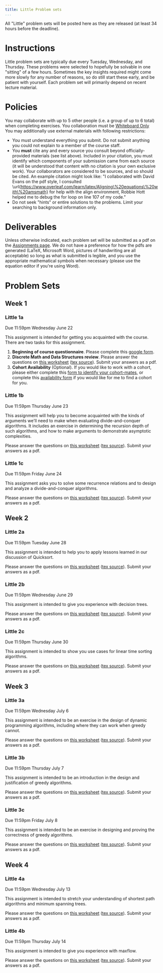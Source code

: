 ```yaml
---
title: Little Problem sets
...
```


All "Little" problem sets will be posted here as they are released (at least 34 hours before the deadline).

# Instructions

Little problem sets are typically due every Tuesday, Wednesday, and Thursday. These problems were selected to hopefully be solvable in one "sitting" of a few hours. Sometimes the key insights required might come more slowly for any number of reasons, so do still start these early, and be patient with yourself. Each problem set will primarily depend on recent lecture material.

# Policies

You may collaborate with up to 5 other people (i.e. a group of up to 6 total) when completing exercises. You collaboration must be [Whiteboard Only](/syllabus.html) You may additionally use external materials with following restrictions:

- You must understand everything you submit. Do not submit anything you could not explain to a member of the course staff.
- You **must** cite any and every source you consult beyond officially-provided materials (see list above). Included in your citation, you must identify which components of your submission came from each source (it will be understood that content with no citation is your own exclusive work). Your collaborators are considered to be sources, and so should be cited. An example citation might look like: "I collaborated with David Evans on the pdf style, I consulted \url{https://www.overleaf.com/learn/latex/Aligning\%20equations\%20with\%20amsmath} for help with the align environment, Robbie Hott helped me to debug the for loop on line 107 of my code."
- Do not seek "hints" or entire solutions to the problems. Limit your searching to background information only.

# Deliverables

Unless otherwise indicated, each problem set will be submitted as a pdf on the [Assignments page](https://www.kytos.cs.virginia.edu/cs4102). We do not have a preference for how the pdfs are generated (LaTeX, Microsoft Word, pictures of handwriting are all acceptable) so long as what is submitted is legible, and you use the appropriate mathematical symbols when necessary (please use the equation editor if you're using Word).

# Problem Sets

## Week 1

### Little 1a

Due 11:59pm Wednesday June 22

This assignment is intended for getting you acquainted with the course. There are two tasks for this assignment. 

1. **Beginning of course questionnaire**. Please complete this [google form](https://forms.gle/YYSTfNRNX3Tqsxm57).
1. **Discrete Math and Data Structures review**. Please answer the questions on [this worksheet](files/littles/little1a_blank.pdf) ([tex source](files/littles/little1a.zip)). Submit your answers as a pdf.
1. **Cohort Availability** (Optional). If you would like to work with a cohort, please either complete this [form to identify your cohort-mates](https://forms.gle/VKPxsYehrMNAM2TJ9), or complete this [availability form](https://forms.gle/PgxTL8jm28ToE9iG8) if you would like for me to find a cohort for you.


### Little 1b

Due 11:59pm Thursday June 23

This assignment will help you to become acquainted with the kinds of arguments we'll need to make when evaluating divide-and-conquer algorithms. It includes an exercise in determining the recursion depth of such algorithms, and how to make arguments to demonstrate asymptotic complexities.

 Please answer the questions on [this worksheet](files/littles/little1b_blank.pdf) ([tex source](files/littles/little1b.zip)). Submit your answers as a pdf.

### Little 1c

Due 11:59pm Friday June 24

This assignment asks you to solve some recurrence relations and to design and analyze a divide-and-conquer algorithms.

Please answer the questions on [this worksheet](files/littles/little1c_blank.pdf) ([tex source](files/littles/little1c.zip)). Submit your answers as a pdf.


## Week 2

### Little 2a

Due 11:59pm Tuesday June 28

This assignment is intended to help you to apply lessons learned in our discussion of Quicksort.

Please answer the questions on [this worksheet](files/littles/little2a_blank.pdf) ([tex source](files/littles/little2a.zip)). Submit your answers as a pdf.



### Little 2b

Due 11:59pm Wednesday June 29

This assignment is intended to give you experience with decision trees.

Please answer the questions on [this worksheet](files/littles/little2b_blank.pdf) ([tex source](files/littles/little2b.zip)). Submit your answers as a pdf.

### Little 2c

Due 11:59pm Thursday June 30

This assignment is intended to show you use cases for linear time sorting algorithms.

Please answer the questions on [this worksheet](files/littles/little2c_blank.pdf) ([tex source](files/littles/little2c.zip)). Submit your answers as a pdf.

## Week 3

### Little 3a

Due 11:59pm Wednesday July 6

This assignment is intended to be an exercise in the design of dynamic programming algorithms, including where they can work when greedy cannot.

Please answer the questions on [this worksheet](files/littles/little3a_blank.pdf) ([tex source](files/littles/little3a.zip)). Submit your answers as a pdf.


### Little 3b

Due 11:59pm Thursday July 7

This assignment is intended to be an introduction in the design and justification of greedy algorithms.

Please answer the questions on [this worksheet](files/littles/little3b_blank.pdf) ([tex source](files/littles/little3b.zip)). Submit your answers as a pdf.

### Little 3c

Due 11:59pm Friday July 8

This assignment is intended to be an exercise in designing and proving the correctness of greedy algorithms.

Please answer the questions on [this worksheet](files/littles/little3c_blank.pdf) ([tex source](files/littles/little3c.zip)). Submit your answers as a pdf.



## Week 4

### Little 4a

Due 11:59pm Wednesday July 13

This assignment is intended to stretch your understanding of shortest path algorithms and minimum spanning trees.

Please answer the questions on [this worksheet](files/littles/little4a_blank.pdf) ([tex source](files/littles/little4a.zip)). Submit your answers as a pdf.


### Little 4b

Due 11:59pm Thursday July 14

This assignment is intended to give you experience with maxflow.

Please answer the questions on [this worksheet](files/littles/little4b_blank.pdf) ([tex source](files/littles/little4b.zip)). Submit your answers as a pdf.


